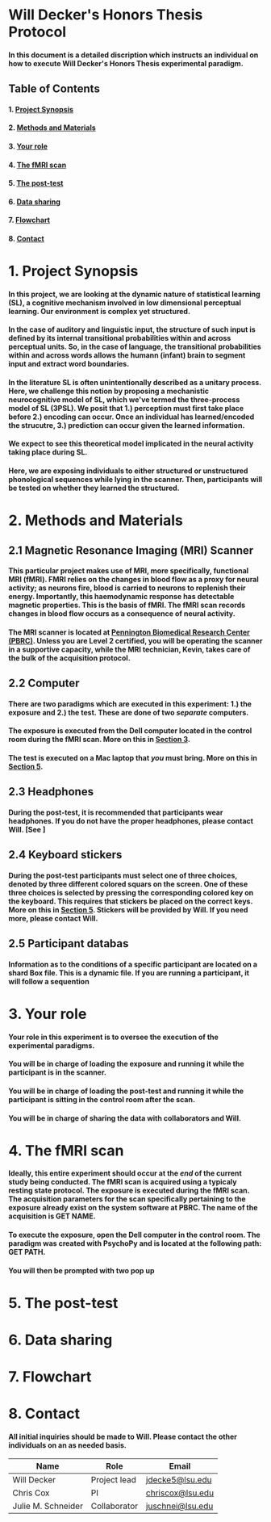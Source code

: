 # Will Decker's Honors Thesis Protocol

#### In this document is a detailed discription which instructs an individual on how to execute Will Decker's Honors Thesis experimental paradigm.

## Table of Contents

#### 1. [Project Synopsis](#1-project-synopsis-1)

#### 2. [Methods and Materials](#2-methods-and-materials-1)

#### 3. [Your role](#3-your-role-1)

#### 4. [The fMRI scan](#4-the-fmri-scan-1)

#### 5. [The post-test](#5-the-post-test-1)

#### 6. [Data sharing](#6-data-sharing-1)

#### 7. [Flowchart](#7-flowchart-1)

#### 8. [Contact](#8-contact-1)

<div style="page-break-after: always; break-after: page;"></div>

# 1. Project Synopsis

#### In this project, we are looking at the dynamic nature of statistical learning (SL), a cognitive mechanism involved in low dimensional perceptual learning. Our environment is complex yet structured.

#### In the case of auditory and linguistic input, the structure of such input is defined by its internal transitional probabilities within and across perceptual units. So, in the case of language, the transitional probabilities within and across words allows the humann (infant) brain to segment input and extract word boundaries.

#### In the literature SL is often unintentionally described as a unitary process. Here, we challenge this notion by proposing a mechanistic neurocognitive model of SL, which we've termed the three-process model of SL (3PSL). We posit that 1.) perception must first take place before 2.) encoding can occur. Once an individual has learned/encoded the strucutre, 3.) prediction can occur given the learned information.

#### We expect to see this theoretical model implicated in the neural activity taking place during SL.

#### Here, we are exposing individuals to either structured or unstructured phonological sequences while lying in the scanner. Then, participants will be tested on whether they learned the structured.

# 2. Methods and Materials

## 2.1 Magnetic Resonance Imaging (MRI) Scanner

#### This particular project makes use of MRI, more specifically, functional MRI (fMRI). FMRI relies on the changes in blood flow as a proxy for neural activity; as neurons fire, blood is carried to neurons to replenish their energy. Importantly, this haemodynamic response has detectable magnetic properties. This is the basis of fMRI. The fMRI scan records changes in blood flow occurs as a consequence of neural activity.

#### The MRI scanner is located at [Pennington Biomedical Research Center (PBRC)](https://www.pbrc.edu/). Unless you are **Level 2** certified, you will be operating the scanner in a supportive capacity, while the MRI technician, Kevin, takes care of the bulk of the acquisition protocol.

## 2.2 Computer

#### There are two paradigms which are executed in this experiment: 1.) the exposure and 2.) the test. These are done of two _separate_ computers.

#### The exposure is executed from the Dell computer located in the control room during the fMRI scan. More on this in [Section 3](#4-the-fmri-scan-1).

#### The test is executed on a Mac laptop that _you_ must bring. More on this in [Section 5](#5-the-post-test-1).

## 2.3 Headphones

#### During the post-test, it is recommended that participants wear headphones. If you do not have the proper headphones, please contact Will. [See ]

## 2.4 Keyboard stickers

#### During the post-test participants must select one of three choices, denoted by three different colored squars on the screen. One of these three choices is selected by pressing the corresponding colored key on the keyboard. This requires that stickers be placed on the correct keys. More on this in [Section 5](#5-the-post-test-1). Stickers will be provided by Will. If you need more, please contact Will.

## 2.5 Participant databas

#### Information as to the conditions of a specific participant are located on a shard Box file. This is a dynamic file. If you are running a participant, it will follow a sequention

# 3. Your role

#### Your role in this experiment is to oversee the execution of the experimental paradigms.

#### You will be in charge of loading the exposure and running it while the participant is in the scanner.

#### You will be in charge of loading the post-test and running it while the participant is sitting in the control room after the scan.

#### You will be in charge of sharing the data with collaborators and Will.

# 4. The fMRI scan

#### Ideally, this entire experiment should occur at the _end_ of the current study being conducted. The fMRI scan is acquired using a typicaly resting state protocol. The exposure is executed during the fMRI scan. The acquisition parameters for the scan specifically pertaining to the exposure already exist on the system software at PBRC. The name of the acquisition is GET NAME.

#### To execute the exposure, open the Dell computer in the control room. The paradigm was created with PsychoPy and is located at the following path: GET PATH.

#### You will then be prompted with two pop up

# 5. The post-test

# 6. Data sharing

# 7. Flowchart

# 8. Contact

#### All initial inquiries should be made to Will. Please contact the other individuals on an as needed basis.

| Name               | Role         | Email                                       |
| ------------------ | ------------ | ------------------------------------------- |
| Will Decker        | Project lead | [jdecke5@lsu.edu](mailto:jdecke5@lsu.edu)   |
| Chris Cox          | PI           | [chriscox@lsu.edu](mailto:chriscox@lsu.edu) |
| Julie M. Schneider | Collaborator | [juschnei@lsu.edu](mailto:juschnei@lsu.edu) |
